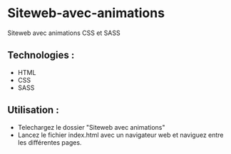 # Siteweb-avec-animations
Siteweb avec animations CSS et SASS 

## Technologies :
* HTML
* CSS
* SASS
  
## Utilisation :   
* Telechargez le dossier "Siteweb avec animations"  
* Lancez le fichier index.html avec un navigateur web et naviguez entre les différentes pages.

